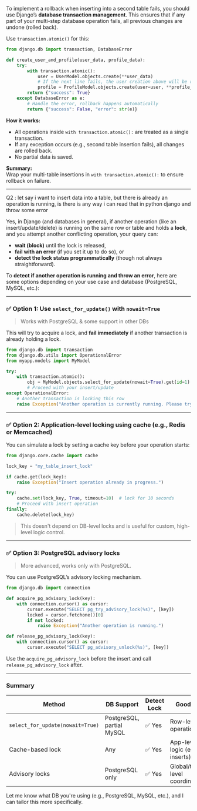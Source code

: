 To implement a rollback when inserting into a second table fails, you should use Django’s **database transaction management**. This ensures that if any part of your multi-step database operation fails, all previous changes are undone (rolled back).

Use `transaction.atomic()` for this:

````python
from django.db import transaction, DatabaseError

def create_user_and_profile(user_data, profile_data):
    try:
        with transaction.atomic():
            user = UserModel.objects.create(**user_data)
            # If the next line fails, the user creation above will be rolled back
            profile = ProfileModel.objects.create(user=user, **profile_data)
        return {"success": True}
    except DatabaseError as e:
        # Handle the error, rollback happens automatically
        return {"success": False, "error": str(e)}
````

**How it works:**
- All operations inside `with transaction.atomic():` are treated as a single transaction.
- If any exception occurs (e.g., second table insertion fails), all changes are rolled back.
- No partial data is saved.

**Summary:**  
Wrap your multi-table insertions in `with transaction.atomic():` to ensure rollback on failure.


******************************************************************************************************************************************
Q2 : let say i want to insert data into a table, but there is already an operation is running, is there is any way i can read that in python django and throw some error


Yes, in Django (and databases in general), if another operation (like an insert/update/delete) is running on the same row or table and holds a **lock**, and you attempt another conflicting operation, your query can:

* **wait (block)** until the lock is released,
* **fail with an error** (if you set it up to do so), or
* **detect the lock status programmatically** (though not always straightforward).

To **detect if another operation is running and throw an error**, here are some options depending on your use case and database (PostgreSQL, MySQL, etc.):

---

### ✅ Option 1: Use `select_for_update()` with `nowait=True`

> Works with PostgreSQL & some support in other DBs

This will try to acquire a lock, and **fail immediately** if another transaction is already holding a lock.

```python
from django.db import transaction
from django.db.utils import OperationalError
from myapp.models import MyModel

try:
    with transaction.atomic():
        obj = MyModel.objects.select_for_update(nowait=True).get(id=1)
        # Proceed with your insert/update
except OperationalError:
    # Another transaction is locking this row
    raise Exception("Another operation is currently running. Please try again later.")
```

---

### ✅ Option 2: Application-level locking using cache (e.g., Redis or Memcached)

You can simulate a lock by setting a cache key before your operation starts:

```python
from django.core.cache import cache

lock_key = "my_table_insert_lock"

if cache.get(lock_key):
    raise Exception("Insert operation already in progress.")

try:
    cache.set(lock_key, True, timeout=10)  # lock for 10 seconds
    # Proceed with insert operation
finally:
    cache.delete(lock_key)
```

> This doesn't depend on DB-level locks and is useful for custom, high-level logic control.

---

### ✅ Option 3: PostgreSQL advisory locks

> More advanced, works only with PostgreSQL.

You can use PostgreSQL’s advisory locking mechanism.

```python
from django.db import connection

def acquire_pg_advisory_lock(key):
    with connection.cursor() as cursor:
        cursor.execute("SELECT pg_try_advisory_lock(%s)", [key])
        locked = cursor.fetchone()[0]
        if not locked:
            raise Exception("Another operation is running.")

def release_pg_advisory_lock(key):
    with connection.cursor() as cursor:
        cursor.execute("SELECT pg_advisory_unlock(%s)", [key])
```

Use the `acquire_pg_advisory_lock` before the insert and call `release_pg_advisory_lock` after.

---

### Summary

| Method                           | DB Support                | Detect Lock | Good For                        |
| -------------------------------- | ------------------------- | ----------- | ------------------------------- |
| `select_for_update(nowait=True)` | PostgreSQL, partial MySQL | ✅ Yes       | Row-level operations            |
| Cache-based lock                 | Any                       | ✅ Yes       | App-level logic (e.g. inserts)  |
| Advisory locks                   | PostgreSQL only           | ✅ Yes       | Global/table-level coordination |

Let me know what DB you're using (e.g., PostgreSQL, MySQL, etc.), and I can tailor this more specifically.
